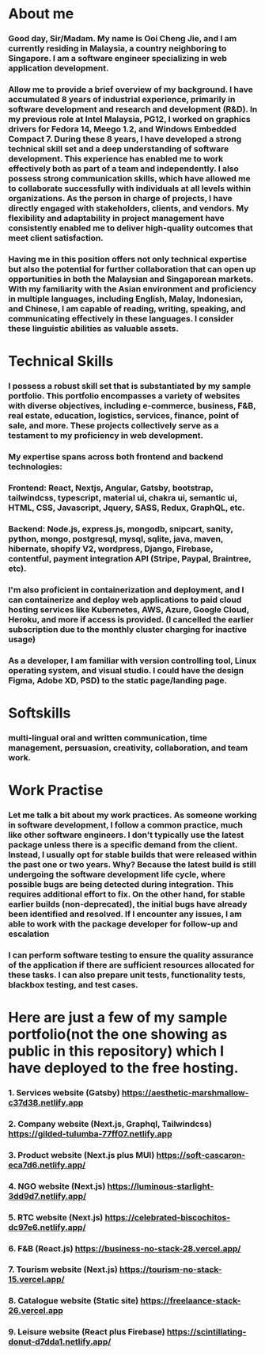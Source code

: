 # About me
### Good day, Sir/Madam. My name is Ooi Cheng Jie, and I am currently residing in Malaysia, a country neighboring to Singapore. I am a software engineer specializing in web application development.

### Allow me to provide a brief overview of my background. I have accumulated 8 years of industrial experience, primarily in software development and research and development (R&D). In my previous role at Intel Malaysia, PG12, I worked on graphics drivers for Fedora 14, Meego 1.2, and Windows Embedded Compact 7. During these 8 years, I have developed a strong technical skill set and a deep understanding of software development. This experience has enabled me to work effectively both as part of a team and independently. I also possess strong communication skills, which have allowed me to collaborate successfully with individuals at all levels within organizations. As the person in charge of projects, I have directly engaged with stakeholders, clients, and vendors. My flexibility and adaptability in project management have consistently enabled me to deliver high-quality outcomes that meet client satisfaction.

### Having me in this position offers not only technical expertise but also the potential for further collaboration that can open up opportunities in both the Malaysian and Singaporean markets. With my familiarity with the Asian environment and proficiency in multiple languages, including English, Malay, Indonesian, and Chinese, I am capable of reading, writing, speaking, and communicating effectively in these languages. I consider these linguistic abilities as valuable assets.  

# Technical Skills
### I possess a robust skill set that is substantiated by my sample portfolio. This portfolio encompasses a variety of websites with diverse objectives, including e-commerce, business, F&B, real estate, education, logistics, services, finance, point of sale, and more. These projects collectively serve as a testament to my proficiency in web development.
### My expertise spans across both frontend and backend technologies:
### Frontend: React, Nextjs, Angular, Gatsby, bootstrap, tailwindcss, typescript, material ui, chakra ui, semantic ui, HTML, CSS, Javascript, Jquery, SASS, Redux, GraphQL, etc.  
### Backend: Node.js, express.js, mongodb, snipcart, sanity, python, mongo, postgresql, mysql, sqlite, java, maven, hibernate, shopify V2, wordpress, Django, Firebase, contentful, payment integration API (Stripe, Paypal, Braintree, etc).
### I'm also proficient in containerization and deployment, and I can containerize and deploy web applications to paid cloud hosting services like Kubernetes, AWS, Azure, Google Cloud, Heroku, and more if access is provided. (I cancelled the earlier subscription due to the monthly cluster charging for inactive usage)
### As a developer, I am familiar with version controlling tool, Linux operating system, and visual studio. I could have the design Figma, Adobe XD, PSD) to the static page/landing page. 

# Softskills
### multi-lingual oral and written communication, time management, persuasion, creativity, collaboration, and team work.

# Work Practise
### Let me talk a bit about my work practices. As someone working in software development, I follow a common practice, much like other software engineers. I don't typically use the latest package unless there is a specific demand from the client. Instead, I usually opt for stable builds that were released within the past one or two years. Why? Because the latest build is still undergoing the software development life cycle, where possible bugs are being detected during integration. This requires additional effort to fix. On the other hand, for stable earlier builds (non-deprecated), the initial bugs have already been identified and resolved. If I encounter any issues, I am able to work with the package developer for follow-up and escalation
### I can perform software testing to ensure the quality assurance of the application if there are sufficient resources allocated for these tasks. I can also prepare unit tests, functionality tests, blackbox testing, and test cases.

# Here are just a few of my sample portfolio(not the one showing as public in this repository) which I have deployed to the free hosting.
### 1. Services website (Gatsby) https://aesthetic-marshmallow-c37d38.netlify.app
### 2. Company website (Next.js, Graphql, Tailwindcss) https://gilded-tulumba-77ff07.netlify.app
### 3. Product website (Next.js plus MUI) https://soft-cascaron-eca7d6.netlify.app/
### 4. NGO website (Next.js) https://luminous-starlight-3dd9d7.netlify.app/
### 5. RTC website (Next.js) https://celebrated-biscochitos-dc97e6.netlify.app/
### 6. F&B (React.js) https://business-no-stack-28.vercel.app/
### 7. Tourism website (Next.js) https://tourism-no-stack-15.vercel.app/ 
### 8. Catalogue website (Static site) https://freelaance-stack-26.vercel.app
### 9. Leisure website (React plus Firebase) https://scintillating-donut-d7dda1.netlify.app/
